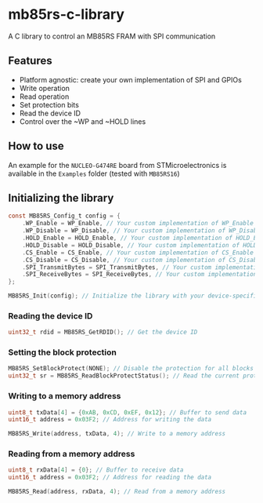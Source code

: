 # mb85rs-c-library

A C library to control an MB85RS FRAM with SPI communication

## Features

- Platform agnostic: create your own implementation of SPI and GPIOs
- Write operation
- Read operation
- Set protection bits
- Read the device ID
- Control over the ~WP and ~HOLD lines

## How to use

An example for the `NUCLEO-G474RE` board from STMicroelectronics is available in the `Examples` folder (tested with `MB85RS16`)

## Initializing the library

```c
const MB85RS_Config_t config = {
    .WP_Enable = WP_Enable, // Your custom implementation of WP_Enable
    .WP_Disable = WP_Disable, // Your custom implementation of WP_Disable
    .HOLD_Enable = HOLD_Enable, // Your custom implementation of HOLD_Enable
    .HOLD_Disable = HOLD_Disable, // Your custom implementation of HOLD_Disable
    .CS_Enable = CS_Enable, // Your custom implementation of CS_Enable
    .CS_Disable = CS_Disable, // Your custom implementation of CS_Disable
    .SPI_TransmitBytes = SPI_TransmitBytes, // Your custom implementation of SPI_TransmitBytes
    .SPI_ReceiveBytes = SPI_ReceiveBytes, // Your custom implementation of SPI_ReceiveBytes
};

MB85RS_Init(config); // Initialize the library with your device-specific implementations

```

### Reading the device ID

```c
uint32_t rdid = MB85RS_GetRDID(); // Get the device ID
```

### Setting the block protection

```c
MB85RS_SetBlockProtect(NONE); // Disable the protection for all blocks
uint32_t sr = MB85RS_ReadBlockProtectStatus(); // Read the current protection status
```

### Writing to a memory address

```c
uint8_t txData[4] = {0xAB, 0xCD, 0xEF, 0x12}; // Buffer to send data
uint16_t address = 0x03F2; // Address for writing the data

MB85RS_Write(address, txData, 4); // Write to a memory address
```

### Reading from a memory address

```c
uint8_t rxData[4] = {0}; // Buffer to receive data
uint16_t address = 0x03F2; // Address for reading the data

MB85RS_Read(address, rxData, 4); // Read from a memory address
```
